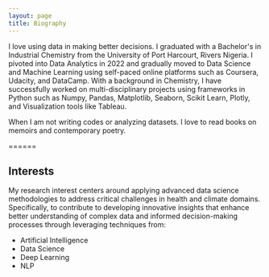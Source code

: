 ```yaml
---
layout: page
title: Biography
---
```


<p>I love using data in making better decisions. I graduated with a Bachelor's in Industrial Chemistry from the University of Port Harcourt, Rivers Nigeria. I pivoted into Data Analytics in 2022 and gradually moved to Data Science and Machine Learning using self-paced online platforms such as Coursera, Udacity, and DataCamp. With a background in Chemistry, I have successfully worked on multi-disciplinary projects using frameworks in Python such as Numpy, Pandas, Matplotlib, Seaborn, Scikit Learn, Plotly, and Visualization tools like Tableau. </p> 

<p>When I am not writing codes or analyzing datasets. I love to read books on memoirs and contemporary poetry. </p> 

======




## Interests
My research interest centers around applying advanced data science methodologies to address critical challenges in health and climate domains. Specifically, to contribute to developing innovative insights that enhance better understanding of complex data and informed decision-making processes through leveraging techniques from:
* Artificial Intelligence
* Data Science
* Deep Learning
* NLP

